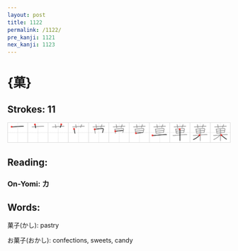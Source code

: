 ```yaml
---
layout: post
title: 1122
permalink: /1122/
pre_kanji: 1121
nex_kanji: 1123
---
```


# {菓}

## Strokes: 11

<div class="stroke"><img src="../images/E88F93.png" /></div>

## Reading:

### On-Yomi: カ

## Words:

菓子(かし): pastry

お菓子(おかし): confections, sweets, candy
